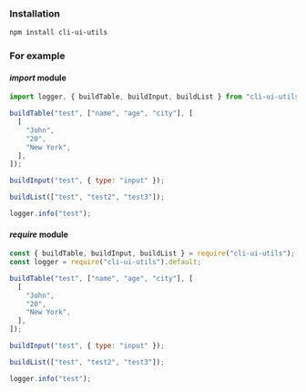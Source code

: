 ### Installation
```bash
npm install cli-ui-utils
```

### For example

#### *import* module

```javascript
import logger, { buildTable, buildInput, buildList } from "cli-ui-utils";

buildTable("test", ["name", "age", "city"], [
  [
    "John",
    "20",
    "New York",
  ],
]);

buildInput("test", { type: "input" });

buildList(["test", "test2", "test3"]);

logger.info("test");
```


#### *require* module

```javascript
const { buildTable, buildInput, buildList } = require("cli-ui-utils");
const logger = require("cli-ui-utils").default;

buildTable("test", ["name", "age", "city"], [
  [
    "John",
    "20",
    "New York",
  ],
]);

buildInput("test", { type: "input" });

buildList(["test", "test2", "test3"]);

logger.info("test");
```